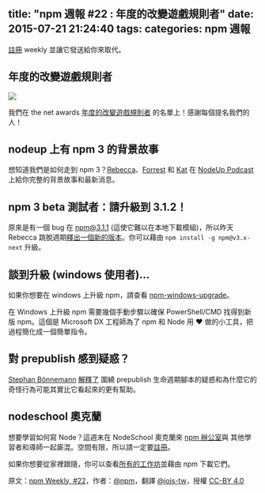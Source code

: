 title: "npm 週報 #22 : 年度的改變遊戲規則者"
date: 2015-07-21 21:24:40
tags:
categories: npm 週報
---


[註冊](https://www.npmjs.com/npm-weekly) weekly 並讓它發送給你來取代。

## 年度的改變遊戲規則者

![](http://40.media.tumblr.com/bdaae3521ca1a5e037e9a6f67ab239b8/tumblr_inline_nri55fyCSp1t68bpr_500.png)

我們在 the net awards [年度的改變遊戲規則者](https://thenetawards.com/vote/game-changer/) 的名單上！感謝每個提名我們的人！

## nodeup 上有 npm 3 的背景故事

想知道我們是如何走到 npm 3？[Rebecca](https://twitter.com/ReBeccaOrg)、[Forrest](https://twitter.com/othiym23) 和 [Kat](https://twitter.com/maybekatz) 在 [NodeUp Podcast](https://soundcloud.com/nodeup/89-an-npm-3-show)  上給你完整的背景故事和最新消息。

## npm 3 beta 測試者：請升級到 3.1.2！

原來是有一個 bug 在 npm@3.1.1 (這使它難以在本地下載模組)，所以昨天 Rebecca 跳脫週期[釋出一個新的版本](https://github.com/npm/npm/releases/tag/v3.1.2)。你可以藉由 `npm install -g npm@v3.x-next` 升級。

## 談到升級 (windows 使用者)…

如果你想要在 windows 上升級 npm，請查看 [npm-windows-upgrade](https://github.com/felixrieseberg/npm-windows-upgrade)。

在 Windows 上升級 npm 需要幾個手動步驟以確保 PowerShell/CMD 找得到新版 npm。這個是 Microsoft DX 工程師為了 npm 和 Node 用 :heart: 做的小工具，把過程簡化成一個簡單指令。

## 對 prepublish 感到疑惑？

[Stephan Bönnemann](https://twitter.com/boennemann) [解釋了](https://medium.com/@boennemann/what-is-npm-s-prepublish-and-why-is-it-so-confusing-a948373e6be1) 圍繞 prepublish 生命週期腳本的疑惑和為什麼它的奇怪行為可能其實比它看起來的更有幫助。

## nodeschool 奧克蘭

想要學習如何寫 Node？這週末在 NodeSchool 奧克蘭來 [npm 辦公室](https://www.google.com/maps?q=200+Frank+H.+Ogawa+Plaza,+5th+Floor,+Oakland+CA+94612)與 其他學習者和導師一起廝混。空間有限，所以請一定要[註冊](https://ti.to/nodeschool-oakland/july-at-npm)。

如果你想要從家裡跟隨，你可以查看[所有的工作坊](http://nodeschool.io/)並藉由 npm 下載它們。

原文：[npm Weekly, #22](http://blog.npmjs.org/post/124107955005/npm-weekly-22-game-changer-of-the-year)，作者：[@npm](http://blog.npmjs.org/)，翻譯 [@iojs-tw](https://github.com/iojs/iojs-tw)，授權 [CC-BY 4.0](https://creativecommons.org/licenses/by/4.0/deed.zh_TW)
